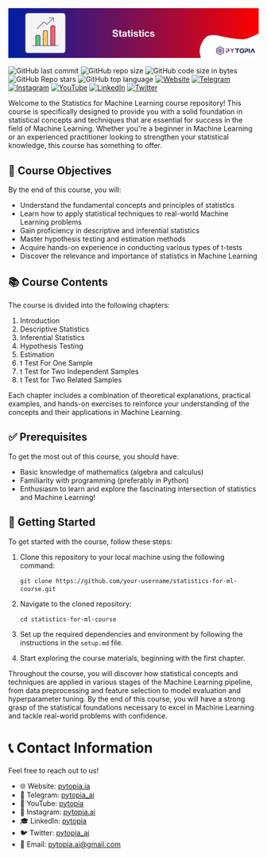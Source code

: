<img src="./images/banner.png" width="800">

![GitHub last commit](https://img.shields.io/github/last-commit/pytopia/machine-learning-101)
![GitHub repo size](https://img.shields.io/github/repo-size/pytopia/machine-learning-101)
![GitHub code size in bytes](https://img.shields.io/github/languages/code-size/pytopia/machine-learning-101)
![GitHub Repo stars](https://img.shields.io/github/stars/pytopia/machine-learning-101)
![GitHub top language](https://img.shields.io/github/languages/top/pytopia/machine-learning-101)
[![Website](https://img.shields.io/badge/Visit-Website-blue)](https://www.pytopia.ai)
[![Telegram](https://img.shields.io/badge/Join-Telegram-blue)](https://t.me/pytopia_ai)
[![Instagram](https://img.shields.io/badge/Follow-Instagram-red)](https://instagram.com/pytopia.ai)
[![YouTube](https://img.shields.io/badge/Subscribe-YouTube-red)](https://www.youtube.com/@pytopia)
[![LinkedIn](https://img.shields.io/badge/Follow-LinkedIn-blue)](https://linkedin.com/company/pytopia)
[![Twitter](https://img.shields.io/badge/Follow-Twitter-blue)](https://twitter.com/pytopia_ai)

Welcome to the Statistics for Machine Learning course repository! This course is specifically designed to provide you with a solid foundation in statistical concepts and techniques that are essential for success in the field of Machine Learning. Whether you're a beginner in Machine Learning or an experienced practitioner looking to strengthen your statistical knowledge, this course has something to offer.

## 🎯 Course Objectives

By the end of this course, you will:

- Understand the fundamental concepts and principles of statistics
- Learn how to apply statistical techniques to real-world Machine Learning problems
- Gain proficiency in descriptive and inferential statistics
- Master hypothesis testing and estimation methods
- Acquire hands-on experience in conducting various types of t-tests
- Discover the relevance and importance of statistics in Machine Learning

## 📚 Course Contents

The course is divided into the following chapters:

1. Introduction
2. Descriptive Statistics
3. Inferential Statistics
4. Hypothesis Testing
5. Estimation
6. t Test For One Sample
7. t Test for Two Independent Samples
8. t Test for Two Related Samples

Each chapter includes a combination of theoretical explanations, practical examples, and hands-on exercises to reinforce your understanding of the concepts and their applications in Machine Learning.

## ✅ Prerequisites

To get the most out of this course, you should have:

- Basic knowledge of mathematics (algebra and calculus)
- Familiarity with programming (preferably in Python)
- Enthusiasm to learn and explore the fascinating intersection of statistics and Machine Learning!

## 🚀 Getting Started

To get started with the course, follow these steps:

1. Clone this repository to your local machine using the following command:
   ```
   git clone https://github.com/your-username/statistics-for-ml-course.git
   ```

2. Navigate to the cloned repository:
   ```
   cd statistics-for-ml-course
   ```

3. Set up the required dependencies and environment by following the instructions in the `setup.md` file.

4. Start exploring the course materials, beginning with the first chapter.

Throughout the course, you will discover how statistical concepts and techniques are applied in various stages of the Machine Learning pipeline, from data preprocessing and feature selection to model evaluation and hyperparameter tuning. By the end of this course, you will have a strong grasp of the statistical foundations necessary to excel in Machine Learning and tackle real-world problems with confidence.

# 📞 Contact Information

Feel free to reach out to us!

- 🌐 Website: [pytopia.ia](https://www.pytopia.ai)
- 💬 Telegram: [pytopia_ai](https://t.me/pytopia_ai)
- 🎥 YouTube: [pytopia](https://www.youtube.com/c/pytopia)
- 📸 Instagram: [pytopia.ai](https://www.instagram.com/pytopia.ai)
- 🎓 LinkedIn: [pytopia](https://www.linkedin.com/in/pytopia)
- 🐦 Twitter: [pytopia_ai](https://twitter.com/pytopia_ai)
- 📧 Email: [pytopia.ai@gmail.com](mailto:pytopia.ai@gmail.com)
